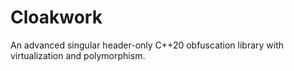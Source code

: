 # Cloakwork
An advanced singular header-only C++20 obfuscation library with virtualization and polymorphism.
